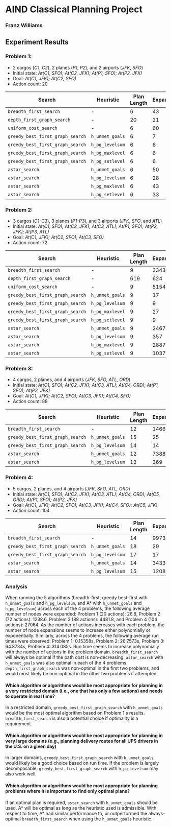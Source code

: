 # AIND Classical Planning Project
### Franz Williams

## Experiment Results
### Problem 1:
* 2 cargos (*C1*, *C2*), 2 planes (*P1*, *P2*), and 2 airports (*JFK*, *SFO*)
* Initial state: *At(C1, SFO); At(C2, JFK); At(P1, SFO); At(P2, JFK)*
* Goal: *At(C1, JFK); At(C2, SFO)*
* Action count: 20

| Search | Heuristic | Plan Length | Expansions | Goal Tests | New Nodes | Time (s) |
|---|---|---|---|---|---|---|
| `breadth_first_search` | - | 6 | 43 | 56 | 178 | 0.0073
| `depth_first_graph_search` | - | 20 | 21 | 22 | 84 | 0.0036
| `uniform_cost_search` | - | 6 | 60 | 62 | 240 | 0.0121
| `greedy_best_first_graph_search` | `h_unmet_goals` | 6 | 7 | 9 | 29 | 0.0018
| `greedy_best_first_graph_search` | `h_pg_levelsum` | 6 | 6 | 8 | 28 | 0.2250
| `greedy_best_first_graph_search` | `h_pg_maxlevel` | 6 | 6 | 8 | 24 | 0.1546
| `greedy_best_first_graph_search` | `h_pg_setlevel` | 6 | 6 | 8 | 28 | 0.6094
| `astar_search` | `h_unmet_goals` | 6 | 50 | 52 | 206 | 0.0099
| `astar_search` | `h_pg_levelsum` | 6 | 28 | 30 | 122 | 0.5239
| `astar_search` | `h_pg_maxlevel` | 6 | 43 | 45 | 180 | 0.5519
| `astar_search` | `h_pg_setlevel` | 6 | 33 | 35 | 138 | 1.4153

### Problem 2:
* 3 cargos (*C1-C3*), 3 planes (*P1-P3*), and 3 airports (*JFK*, *SFO*, and *ATL*)
* Initial state: *At(C1, SFO); At(C2, JFK); At(C3, ATL); At(P1, SFO); At(P2, JFK); At(P3, ATL)*
* Goal: *At(C1, JFK); At(C2, SFO); At(C3, SFO)*
* Action count: 72

| Search | Heuristic | Plan Length | Expansions | Goal Tests | New Nodes | Time (s) |
|---|---|---|---|---|---|---|
| `breadth_first_search` | - | 9 | 3343 | 4609 | 30503 | 2.1669
| `depth_first_graph_search` | - | 619 | 624 | 625 | 5602 | 3.3154
| `uniform_cost_search` | - | 9 | 5154 | 5156 | 46618 | 3.4485
| `greedy_best_first_graph_search` | `h_unmet_goals` | 9 | 17 | 19 | 170 | 0.0197
| `greedy_best_first_graph_search` | `h_pg_levelsum` | 9 | 9 | 11 | 86 | 4.5951
| `greedy_best_first_graph_search` | `h_pg_maxlevel` | 9 | 27 | 29 | 249 | 7.1148
| `greedy_best_first_graph_search` | `h_pg_setlevel` | 9 | 9 | 11 | 84 | 15.3752
| `astar_search` | `h_unmet_goals` | 9 | 2467 | 2469 | 22522 | 2.3143
| `astar_search` | `h_pg_levelsum` | 9 | 357 | 359 | 3426 | 124.6904
| `astar_search` | `h_pg_maxlevel` | 9 | 2887 | 2889 | 26594 | 727.5697
| `astar_search` | `h_pg_setlevel` | 9 | 1037 | 1039 | 9605 | 1397.4360

### Problem 3:
* 4 cargos, 2 planes, and 4 airports (*JFK, SFO, ATL, ORD*)
* Initial state: *At(C1, SFO); At(C2, JFK); At(C3, ATL); At(C4, ORD); At(P1, SFO); At(P2, JFK)*
* Goal: *At(C1, JFK); At(C2, SFO); At(C3, JFK); At(C4, SFO)*
* Action count: 88

| Search | Heuristic | Plan Length | Expansions | Goal Tests | New Nodes | Time (s) |
|---|---|---|---|---|---|---|
| `breadth_first_search` | - | 12 | 14663 | 18098 | 129625 | 11.0925
| `greedy_best_first_graph_search` | `h_unmet_goals` | 15 | 25 | 27 | 230 | 0.0386
| `greedy_best_first_graph_search` | `h_pg_levelsum` | 14 | 14 | 16 | 126 | 11.0574
| `astar_search` | `h_unmet_goals` | 12 | 7388 | 7390 | 65711 | 9.0639
| `astar_search` | `h_pg_levelsum` | 12 | 369 | 371 | 3403 | 293.1146

### Problem 4:
* 5 cargos, 2 planes, and 4 airports (*JFK, SFO, ATL, ORD*)
* Initial state: *At(C1, SFO); At(C2, JFK); At(C3, ATL); At(C4, ORD); At(C5, ORD); At(P1, SFO); At(P2, JFK)*
* Goal: *At(C1, JFK); At(C2, SFO); At(C3, JFK); At(C4, SFO); At(C5, JFK)*
* Action count: 104

| Search | Heuristic | Plan Length | Expansions | Goal Tests | New Nodes | Time (s) |
|---|---|---|---|---|---|---|
| `breadth_first_search` | - | 14 | 99736 | 114953 | 944130 | 151.2396
| `greedy_best_first_graph_search` | `h_unmet_goals` | 18 | 29 | 31 | 280 | 0.0623
| `greedy_best_first_graph_search` | `h_pg_levelsum` | 17 | 17 | 19 | 165 | 19.3828
| `astar_search` | `h_unmet_goals` | 14 | 34330 | 34332 | 328509 | 57.4568
| `astar_search` | `h_pg_levelsum` | 15 | 1208 | 1210 | 12210 | 1342.2847

### Analysis
When running the 5 algorithms (breadth-first, greedy best-first with `h_unmet_goals` and `h_pg_levelsum`, and A* with `h_unmet_goals` and `h_pg_levelsum`) across each of the 4 problems, the following average number of nodes were expanded: Problem 1 (20 actions): 26.8, Problem 2 (72 actions): 1238.6, Problem 3 (88 actions): 4481.8, and Problem 4 (104 actions): 27064.  As the number of actions increases with each problem, the number of node expansions seems to increase either polynomially or exponentially.  Similarly, across the 4 problems, the following average run times were observed: Problem 1: 0.15358s, Problem 2: 26.7573s, Problem 3: 64.8734s, Problem 4: 314.085s.  Run time seems to increase polynomially with the number of actions in the problem domain.  `breadth_first_search` will always be optimal if the path cost is non-decreasing.  `astar_search` with `h_unmet_goals` was also optimal in each of the 4 problems.  `depth_first_graph_search` was non-optimal in the first two problems, and would most likely be non-optimal in the other two problems if attempted.

#### Which algorithm or algorithms would be most appropriate for planning in a very restricted domain (i.e., one that has only a few actions) and needs to operate in real time?
In a restricted domain, `greedy_best_first_graph_search` with `h_unmet_goals` would be the most optimal algorithm based on Problem 1's results.  `breadth_first_search` is also a potential choice if optimality is a requirement.

#### Which algorithm or algorithms would be most appropriate for planning in very large domains (e.g., planning delivery routes for all UPS drivers in the U.S. on a given day)
In larger domains, `greedy_best_first_graph_search` with `h_unmet_goals` would likely be a good choice based on run time.  If the problem is largely decomposable, `greedy_best_first_graph_search` with `h_pg_levelsum` may also work well.

#### Which algorithm or algorithms would be most appropriate for planning problems where it is important to find only optimal plans?
If an optimal plan is required, `astar_search` with `h_unmet_goals` should be used.  A* will be optimal as long as the heuristic used is admissible.  With respect to time, A* had similar performance to, or outperformed the always-optimal `breadth_first_search` when using the `h_unmet_goals` heuristic.
